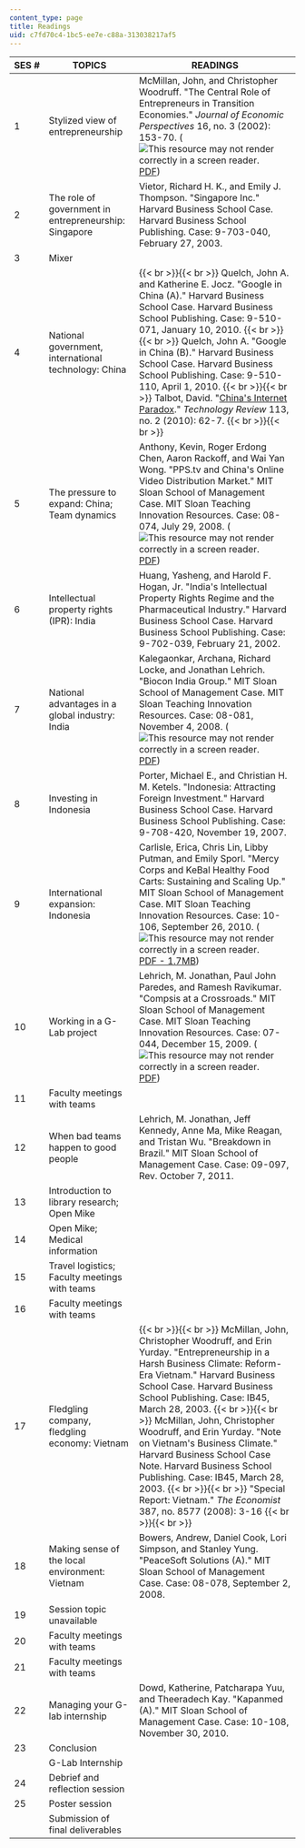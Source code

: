 ```yaml
---
content_type: page
title: Readings
uid: c7fd70c4-1bc5-ee7e-c88a-313038217af5
---
```


| SES # | TOPICS | READINGS |
| --- | --- | --- |
| 1 | Stylized view of entrepreneurship | McMillan, John, and Christopher Woodruff. "The Central Role of Entrepreneurs in Transition Economies." _Journal of Economic Perspectives_ 16, no. 3 (2002): 153-70. (![This resource may not render correctly in a screen reader.](/images/inacessible.gif)[PDF](https://pubs.aeaweb.org/doi/pdfplus/10.1257/089533002760278767)) |
| 2 | The role of government in entrepreneurship: Singapore | Vietor, Richard H. K., and Emily J. Thompson. "Singapore Inc." Harvard Business School Case. Harvard Business School Publishing. Case: 9-703-040, February 27, 2003. |
| 3 | Mixer | &nbsp; |
| 4 | National government, international technology: China |  {{< br >}}{{< br >}} Quelch, John A. and Katherine E. Jocz. "Google in China (A)." Harvard Business School Case. Harvard Business School Publishing. Case: 9-510-071, January 10, 2010. {{< br >}}{{< br >}} Quelch, John A. "Google in China (B)." Harvard Business School Case. Harvard Business School Publishing. Case: 9-510-110, April 1, 2010. {{< br >}}{{< br >}} Talbot, David. "[China's Internet Paradox](https://www.technologyreview.com/2010/04/14/91784/chinas-internet-paradox/)." _Technology Review_ 113, no. 2 (2010): 62-7. {{< br >}}{{< br >}}  |
| 5 | The pressure to expand: China; Team dynamics | Anthony, Kevin, Roger Erdong Chen, Aaron Rackoff, and Wai Yan Wong. "PPS.tv and China's Online Video Distribution Market." MIT Sloan School of Management Case. MIT Sloan Teaching Innovation Resources. Case: 08-074, July 29, 2008. (![This resource may not render correctly in a screen reader.](/images/inacessible.gif)[PDF](https://mitsloan.mit.edu/LearningEdge/CaseDocs/08-074%20PPS%20tv%20Lehrich.pdf)) |
| 6 | Intellectual property rights (IPR): India | Huang, Yasheng, and Harold F. Hogan, Jr. "India's Intellectual Property Rights Regime and the Pharmaceutical Industry." Harvard Business School Case. Harvard Business School Publishing. Case: 9-702-039, February 21, 2002. |
| 7 | National advantages in a global industry: India | Kalegaonkar, Archana, Richard Locke, and Jonathan Lehrich. "Biocon India Group." MIT Sloan School of Management Case. MIT Sloan Teaching Innovation Resources. Case: 08-081, November 4, 2008. (![This resource may not render correctly in a screen reader.](/images/inacessible.gif)[PDF](https://mitsloan.mit.edu/LearningEdge/CaseDocs/08-081%20Biocon%20India%20Group%20Case.pdf)) |
| 8 | Investing in Indonesia | Porter, Michael E., and Christian H. M. Ketels. "Indonesia: Attracting Foreign Investment." Harvard Business School Case. Harvard Business School Publishing. Case: 9-708-420, November 19, 2007. |
| 9 | International expansion: Indonesia | Carlisle, Erica, Chris Lin, Libby Putman, and Emily Sporl. "Mercy Corps and KeBal Healthy Food Carts: Sustaining and Scaling Up." MIT Sloan School of Management Case. MIT Sloan Teaching Innovation Resources. Case: 10-106, September 26, 2010. (![This resource may not render correctly in a screen reader.](/images/inacessible.gif)[PDF - 1.7MB](https://mitsloan.mit.edu/LearningEdge/CaseDocs/10-106%20mercy%20corps%20and%20kebal%20lehrich.pdf)) |
| 10 | Working in a G-Lab project | Lehrich, M. Jonathan, Paul John Paredes, and Ramesh Ravikumar. "Compsis at a Crossroads." MIT Sloan School of Management Case. MIT Sloan Teaching Innovation Resources. Case: 07-044, December 15, 2009. (![This resource may not render correctly in a screen reader.](/images/inacessible.gif)[PDF](https://mitsloan.mit.edu/LearningEdge/CaseDocs/07-044-compsis-at-a-crossroads-lehrich.pdf)) |
| 11 | Faculty meetings with teams | &nbsp; |
| 12 | When bad teams happen to good people | Lehrich, M. Jonathan, Jeff Kennedy, Anne Ma, Mike Reagan, and Tristan Wu. "Breakdown in Brazil." MIT Sloan School of Management Case. Case: 09-097, Rev. October 7, 2011. |
| 13 | Introduction to library research; Open Mike | &nbsp; |
| 14 | Open Mike; Medical information | &nbsp; |
| 15 | Travel logistics; Faculty meetings with teams | &nbsp; |
| 16 | Faculty meetings with teams | &nbsp; |
| 17 | Fledgling company, fledgling economy: Vietnam |  {{< br >}}{{< br >}} McMillan, John, Christopher Woodruff, and Erin Yurday. "Entrepreneurship in a Harsh Business Climate: Reform-Era Vietnam." Harvard Business School Case. Harvard Business School Publishing. Case: IB45, March 28, 2003. {{< br >}}{{< br >}} McMillan, John, Christopher Woodruff, and Erin Yurday. "Note on Vietnam's Business Climate." Harvard Business School Case Note. Harvard Business School Publishing. Case: IB45, March 28, 2003. {{< br >}}{{< br >}} "Special Report: Vietnam." _The Economist_ 387, no. 8577 (2008): 3-16 {{< br >}}{{< br >}}  |
| 18 | Making sense of the local environment: Vietnam | Bowers, Andrew, Daniel Cook, Lori Simpson, and Stanley Yung. "PeaceSoft Solutions (A)." MIT Sloan School of Management Case. Case: 08-078, September 2, 2008. |
| 19 | Session topic unavailable | &nbsp; |
| 20 | Faculty meetings with teams | &nbsp; |
| 21 | Faculty meetings with teams | &nbsp; |
| 22 | Managing your G-lab internship | Dowd, Katherine, Patcharapa Yuu, and Theeradech Kay. "Kapanmed (A)." MIT Sloan School of Management Case. Case: 10-108, November 30, 2010. |
| 23 | Conclusion | &nbsp; |
| &nbsp; | G-Lab Internship | &nbsp; |
| 24 | Debrief and reflection session | &nbsp; |
| 25 | Poster session | &nbsp; |
| &nbsp; | Submission of final deliverables |